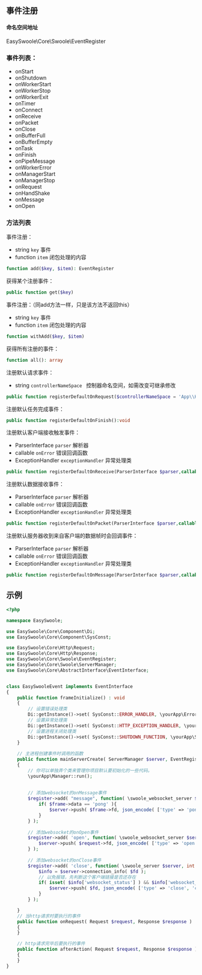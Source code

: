 ## 事件注册

#### 命名空间地址

EasySwoole\Core\Swoole\EventRegister

### 事件列表：

- onStart
- onShutdown
- onWorkerStart
- onWorkerStop
- onWorkerExit
- onTimer
- onConnect
- onReceive
- onPacket
- onClose
- onBufferFull
- onBufferEmpty
- onTask
- onFinish
- onPipeMessage
- onWorkerError
- onManagerStart
- onManagerStop
- onRequest
- onHandShake
- onMessage
- onOpen

### 方法列表

事件注册：

- string `key` 事件
- function `item` 闭包处理的内容 

```php
function add($key, $item): EventRegister
```

获得某个注册事件：

```php
public function get($key)
```

事件注册：（同add方法一样，只是该方法不返回this）

- string `key` 事件
- function `item` 闭包处理的内容 

```php
function withAdd($key, $item)
```

获得所有注册的事件：

```php
function all(): array
```

注册默认请求事件：

- string `controllerNameSpace ` 控制器命名空间，如需改变可继承修改

```php
public function registerDefaultOnRequest($controllerNameSpace = 'App\\HttpController\\'):void
```

注册默认任务完成事件：

```php
public function registerDefaultOnFinish():void
```

注册默认客户端接收触发事件：

- ParserInterface `parser` 解析器
- callable `onError` 错误回调函数
- ExceptionHandler `exceptionHandler` 异常处理类

```php
public function registerDefaultOnReceive(ParserInterface $parser,callable $onError = null,ExceptionHandler $exceptionHandler = null):void
```

注册默认数据接收事件：

- ParserInterface `parser` 解析器
- callable `onError` 错误回调函数
- ExceptionHandler `exceptionHandler` 异常处理类

```php
public function registerDefaultOnPacket(ParserInterface $parser,callable $onError = null,ExceptionHandler $exceptionHandler = null)
```

注册默认服务器收到来自客户端的数据帧时会回调事件：

- ParserInterface `parser` 解析器
- callable `onError` 错误回调函数
- ExceptionHandler `exceptionHandler` 异常处理类

```php
public function registerDefaultOnMessage(ParserInterface $parser,callable $onError = null,ExceptionHandler $exceptionHandler = null)
```

## 示例

```php
<?php

namespace EasySwoole;

use EasySwoole\Core\Component\Di;
use EasySwoole\Core\Component\SysConst;

use EasySwoole\Core\Http\Request;
use EasySwoole\Core\Http\Response;
use EasySwoole\Core\Swoole\EventRegister;
use EasySwoole\Core\Swoole\ServerManager;
use EasySwoole\Core\AbstractInterface\EventInterface;


class EasySwooleEvent implements EventInterface
{
    public function frameInitialize() : void
    {
        // 设置错误处理类
        Di::getInstance()->set( SysConst::ERROR_HANDLER, \yourApp\ErrorHandler::class );
        // 设置异常处理类
        Di::getInstance()->set( SysConst::HTTP_EXCEPTION_HANDLER, \yourApp\ExceptionHandler::class );
        // 设置进程关闭处理类
        Di::getInstance()->set( SysConst::SHUTDOWN_FUNCTION, \yourApp\ShutdownHandler::class );
    }
	
    // 主进程创建事件时调用的函数
    public function mainServerCreate( ServerManager $server, EventRegister $register ) : void
    {
        // 你可以单独弄个类来管理你项目默认要初始化的一些代码。
        \yourApp\Manager::run();
        
      
		// 添加websocket的onMessage事件
        $register->add( "message", function( \swoole_websocket_server $server, \swoole_websocket_frame $frame ){
            if( $frame->data == 'pong' ){
                $server->push( $frame->fd, json_encode( ['type' => 'pong', 'code' => 0, 'msg' => '服务器端保持心跳'] ) );
            }
        } );
		
        // 添加websocket的onOpen事件
        $register->add( 'open', function( \swoole_websocket_server $server, \swoole_http_request $request ){
            $server->push( $request->fd, json_encode( ['type' => 'open', 'code' => 0, 'msg' => '服务器请求连接'] ) );
        } );
		
        // 添加websocket的onClose事件
        $register->add( 'close', function( \swoole_server $server, int $fd, int $reactorId ){
            $info = $server->connection_info( $fd );
            // 以免报错，先判断这个客户端链接是否还存在
            if( isset( $info['websocket_status'] ) && $info['websocket_status'] === 3 ){
                $server->push( $fd, json_encode( ['type' => 'close', 'code' => 0, 'msg' => '服务器链接关闭'] ) );
            }
        } );

    }
	// 当http请求时要执行的事件
    public function onRequest( Request $request, Response $response ) : void
    {
    }

    // http请求完毕后要执行的事件
    public function afterAction( Request $request, Response $response ) : void
    {
    }
}


```


